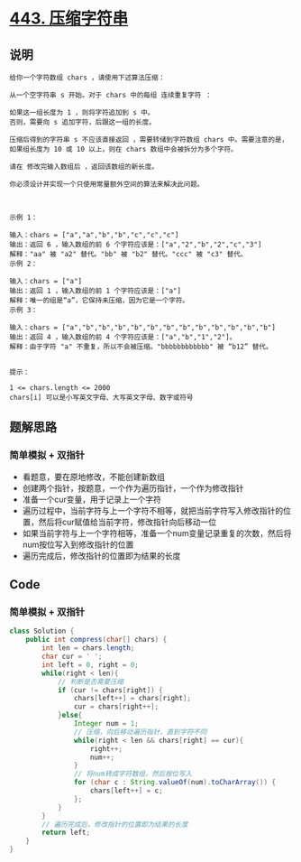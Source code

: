 # [443. 压缩字符串](https://leetcode.cn/problems/string-compression/description)

## 说明

```
给你一个字符数组 chars ，请使用下述算法压缩：

从一个空字符串 s 开始。对于 chars 中的每组 连续重复字符 ：

如果这一组长度为 1 ，则将字符追加到 s 中。
否则，需要向 s 追加字符，后跟这一组的长度。

压缩后得到的字符串 s 不应该直接返回 ，需要转储到字符数组 chars 中。需要注意的是，如果组长度为 10 或 10 以上，则在 chars 数组中会被拆分为多个字符。

请在 修改完输入数组后 ，返回该数组的新长度。

你必须设计并实现一个只使用常量额外空间的算法来解决此问题。

 

示例 1：

输入：chars = ["a","a","b","b","c","c","c"]
输出：返回 6 ，输入数组的前 6 个字符应该是：["a","2","b","2","c","3"]
解释："aa" 被 "a2" 替代。"bb" 被 "b2" 替代。"ccc" 被 "c3" 替代。
示例 2：

输入：chars = ["a"]
输出：返回 1 ，输入数组的前 1 个字符应该是：["a"]
解释：唯一的组是“a”，它保持未压缩，因为它是一个字符。
示例 3：

输入：chars = ["a","b","b","b","b","b","b","b","b","b","b","b","b"]
输出：返回 4 ，输入数组的前 4 个字符应该是：["a","b","1","2"]。
解释：由于字符 "a" 不重复，所以不会被压缩。"bbbbbbbbbbbb" 被 “b12” 替代。
 

提示：

1 <= chars.length <= 2000
chars[i] 可以是小写英文字母、大写英文字母、数字或符号
```

## 题解思路

### 简单模拟 + 双指针

- 看题意，要在原地修改，不能创建新数组
- 创建两个指针，按题意，一个作为遍历指针，一个作为修改指针
- 准备一个cur变量，用于记录上一个字符
- 遍历过程中，当前字符与上一个字符不相等，就把当前字符写入修改指针的位置，然后将cur赋值给当前字符，修改指针向后移动一位
- 如果当前字符与上一个字符相等，准备一个num变量记录重复的次数，然后将num按位写入到修改指针的位置
- 遍历完成后，修改指针的位置即为结果的长度

## Code

### 简单模拟 + 双指针

```java
class Solution {
    public int compress(char[] chars) {
        int len = chars.length;
        char cur = ' ';
        int left = 0, right = 0;
        while(right < len){
            // 判断是否需要压缩
            if (cur != chars[right]) {
                chars[left++] = chars[right];
                cur = chars[right++];
            }else{
                Integer num = 1;
                // 压缩，向后移动遍历指针，直到字符不同
                while(right < len && chars[right] == cur){
                    right++;
                    num++;
                }
                // 将num转成字符数组，然后按位写入
                for (char c : String.valueOf(num).toCharArray()) {
                    chars[left++] = c;
                };
            }
        }
        // 遍历完成后，修改指针的位置即为结果的长度
        return left;
    }
}
```

